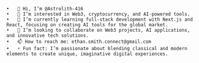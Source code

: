 	•	👋 Hi, I’m @Astrolith-416
	•	👀 I’m interested in Web3, cryptocurrency, and AI-powered tools.
	•	🌱 I’m currently learning full-stack development with Next.js and React, focusing on creating AI tools for the global market.
	•	💞️ I’m looking to collaborate on Web3 projects, AI applications, and innovative tech solutions.
	•	📫 How to reach me: ethan.smith.connect@gmail.com
	•	⚡ Fun fact: I’m passionate about blending classical and modern elements to create unique, imaginative digital experiences.



